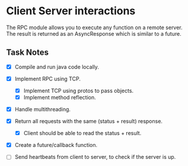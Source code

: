 # Client Server interactions
The RPC module allows you to execute any function on a remote server.
The result is returned as an AsyncResponse which is similar to a future.


## Task Notes
- [x] Compile and run java code locally.
- [x] Implement RPC using TCP.
  - [x] Implement TCP using protos to pass objects.
  - [x] Implement method reflection.
- [x] Handle multithreading.
- [x] Return all requests with the same (status + result) response.
  - [x] Client should be able to read the status + result.
- [x] Create a future/callback function.

- [ ] Send heartbeats from client to server, to check if the server is up.


